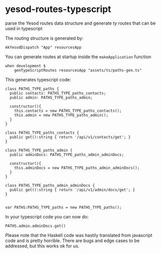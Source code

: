 yesod-routes-typescript
=======================

parse the Yesod routes data structure and generate ty
routes that can be used in typescript

The routing structure is generated by:

    mkYesodDispatch "App" resourcesApp

You can generate routes at startup inside the `makeApplication` function

    when development $
        genTypeScriptRoutes resourcesApp "assets/ts/paths-gen.ts"


This generates typescript code:

    class PATHS_TYPE_paths {
      public contacts: PATHS_TYPE_paths_contacts;
      public admin: PATHS_TYPE_paths_admin;

      constructor(){
        this.contacts = new PATHS_TYPE_paths_contacts();
        this.admin = new PATHS_TYPE_paths_admin();
      }
    }

    class PATHS_TYPE_paths_contacts {
      public get():string { return '/api/v1/contacts/get'; }
    }

    class PATHS_TYPE_paths_admin {
      public adminDocs: PATHS_TYPE_paths_admin_adminDocs;

      constructor(){
        this.adminDocs = new PATHS_TYPE_paths_admin_adminDocs();
      }
    }

    class PATHS_TYPE_paths_admin_adminDocs {
      public get():string { return '/api/v1/admin/docs/get'; }
    }


    var PATHS:PATHS_TYPE_paths = new PATHS_TYPE_paths();


In your typescript code you can now do:


    PATHS.admin.adminDocs.get()


Please note that the Haskell code was hastily translated from javascript code and is pretty horrible.
There are bugs and edge cases to be addressed, but this works ok for us.
